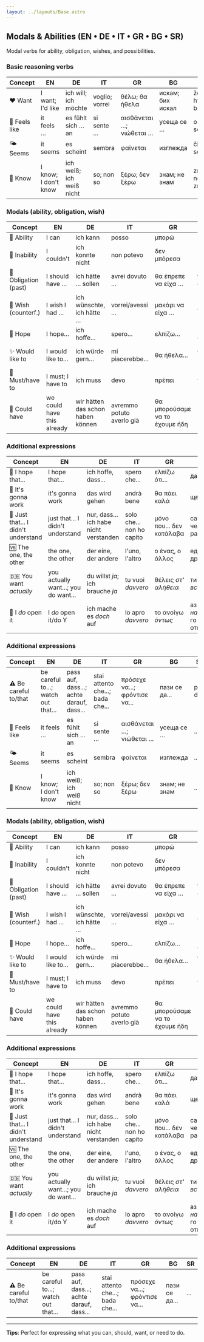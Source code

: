 ```yaml
---
layout: ../layouts/Base.astro
---
```

## Modals & Abilities (EN • DE • IT • GR • BG • SR)

Modal verbs for ability, obligation, wishes, and possibilities.

### Basic reasoning verbs
| Concept | EN | DE | IT | GR | BG | SR |
|---|---|---|---|---|---|---|
| ❤️ Want | I want; I'd like | ich will; ich möchte | voglio; vorrei | θέλω; θα ήθελα | искам; бих искал | želim; hteo bih |
| 🫥 Feels like | it feels … | es fühlt sich … an | si sente … | αισθάνεται …; νιώθεται … | усеща се … | oseća se... |
| 🌤️ Seems | it seems | es scheint | sembra | φαίνεται | изглежда | čini se |
| 🧠 Know | I know; I don't know | ich weiß; ich weiß nicht | so; non so | ξέρω; δεν ξέρω | знам; не знам | znam; ne znam |

### Modals (ability, obligation, wish)
| Concept | EN | DE | IT | GR | BG | SR |
|---|---|---|---|---|---|---|
| 🔧 Ability | I can | ich kann | posso | μπορώ | мога | mogu |
| 🚫 Inability | I couldn't | ich konnte nicht | non potevo | δεν μπόρεσα | не можах | nisam mogao |
| 📌 Obligation (past) | I should have … | ich hätte … sollen | avrei dovuto … | θα έπρεπε να είχα … | трябвало е да … | trebalo je da... |
| 🙏 Wish (counterf.) | I wish I had … | ich wünschte, ich hätte … | vorrei/avessi … | μακάρι να είχα … | иска ми се да бях … | voleo bih da imam... |
| 🤞 Hope | I hope… | ich hoffe… | spero… | ελπίζω… | надявам се… | nadam se... |
| ✨ Would like to | I would like to… | ich würde gern… | mi piacerebbe… | θα ήθελα… | бих искал… | želeo bih da... |
| 🚨 Must/have to | I must; I have to | ich muss | devo | πρέπει | трябва | moram |
| 🤷 Could have | we could have this already | wir hätten das schon haben können | avremmo potuto averlo già | θα μπορούσαμε να το έχουμε ήδη | можехме вече да го имаме | mogli smo ovo već imati |

### Additional expressions
| Concept | EN | DE | IT | GR | BG | SR |
|---|---|---|---|---|---|---|
| 🤞 I hope that... | I hope that... | ich hoffe, dass... | spero che... | ελπίζω ότι... | дано да... | nadam se da... |
| 🔄 It's gonna work | it's gonna work | das wird gehen | andrà bene | θα πάει καλά | ще стане | uspeće |
| 💭 Just that... I didn't understand | just that... I didn't understand | nur, dass... ich habe nicht verstanden | solo che... non ho capito | μόνο που... δεν κατάλαβα | само, че... не разбрах | samo što... nisam razumeo |
| 🆚 The one, the other | the one, the other | der eine, der andere | l'uno, l'altro | ο ένας, ο άλλος | единият, другият | jedan, drugi |
| 🇩🇪 You want *actually* | you actually want...; you do want... | du willst *ja*; ich brauche *ja* | tu vuoi *davvero* | θέλεις *στ' αλήθεια* | ти искаш *всъщност* | ti *zapravo* hoćeš... |
| 💪 I *do* open it | I *do* open it/do Y | ich mache es *doch* auf | lo apro *davvero* | το ανοίγω *όντως* | аз *наистина* го отварям | ja ga *ipak* otvaram |

### Additional expressions
| Concept | EN | DE | IT | GR | BG | SR |
|---|---|---|---|---|---|---|
| ⚠️ Be careful to/that | be careful to...; watch out that... | pass auf, dass...; achte darauf, dass... | stai attento che...; bada che... | πρόσεχε να...; φρόντισε να... | пази се да... | pazi da... |
| 🫥 Feels like | it feels … | es fühlt sich … an | si sente … | αισθάνεται …; νιώθεται … | усеща се … | ... |
| 🌤️ Seems | it seems | es scheint | sembra | φαίνεται | изглежда | ... |
| 🧠 Know | I know; I don't know | ich weiß; ich weiß nicht | so; non so | ξέρω; δεν ξέρω | знам; не знам | ... |

### Modals (ability, obligation, wish)
| Concept | EN | DE | IT | GR | BG | SR |
|---|---|---|---|---|---|---|
| 🔧 Ability | I can | ich kann | posso | μπορώ | мога | ... |
| 🚫 Inability | I couldn't | ich konnte nicht | non potevo | δεν μπόρεσα | не можах | ... |
| 📌 Obligation (past) | I should have … | ich hätte … sollen | avrei dovuto … | θα έπρεπε να είχα … | трябвало е да … | ... |
| 🙏 Wish (counterf.) | I wish I had … | ich wünschte, ich hätte … | vorrei/avessi … | μακάρι να είχα … | иска ми се да бях … | ... |
| 🤞 Hope | I hope… | ich hoffe… | spero… | ελπίζω… | надявам се… | ... |
| ✨ Would like to | I would like to… | ich würde gern… | mi piacerebbe… | θα ήθελα… | бих искал… | ... |
| 🚨 Must/have to | I must; I have to | ich muss | devo | πρέπει | трябва | ... |
| 🤷 Could have | we could have this already | wir hätten das schon haben können | avremmo potuto averlo già | θα μπορούσαμε να το έχουμε ήδη | можехме вече да го имаме | ... |

### Additional expressions
| Concept | EN | DE | IT | GR | BG | SR |
|---|---|---|---|---|---|---|
| 🤞 I hope that... | I hope that... | ich hoffe, dass... | spero che... | ελπίζω ότι... | дано да... | ... |
| 🔄 It's gonna work | it's gonna work | das wird gehen | andrà bene | θα πάει καλά | ще стане | ... |
| 💭 Just that... I didn't understand | just that... I didn't understand | nur, dass... ich habe nicht verstanden | solo che... non ho capito | μόνο που... δεν κατάλαβα | само, че... не разбрах | ... |
| 🆚 The one, the other | the one, the other | der eine, der andere | l'uno, l'altro | ο ένας, ο άλλος | единият, другият | ... |
| 🇩🇪 You want *actually* | you actually want...; you do want... | du willst *ja*; ich brauche *ja* | tu vuoi *davvero* | θέλεις *στ' αλήθεια* | ти искаш *всъщност* |
| 💪 I *do* open it | I *do* open it/do Y | ich mache es *doch* auf | lo apro *davvero* | το ανοίγω *όντως* | аз *наистина* го отварям | ... |

### Additional expressions
| Concept | EN | DE | IT | GR | BG | SR |
|---|---|---|---|---|---|---|
| ⚠️ Be careful to/that | be careful to...; watch out that... | pass auf, dass...; achte darauf, dass... | stai attento che...; bada che... | πρόσεχε να...; φρόντισε να... | пази се да... | ... |

---
**Tips**: Perfect for expressing what you can, should, want, or need to do.
